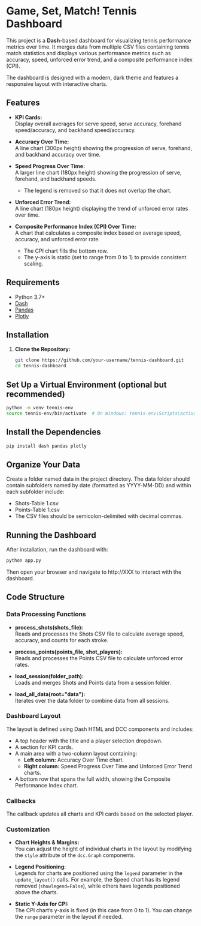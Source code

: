 # Game, Set, Match! Tennis Dashboard

This project is a **Dash**-based dashboard for visualizing tennis performance metrics over time. It merges data from multiple CSV files containing tennis match statistics and displays various performance metrics such as accuracy, speed, unforced error trend, and a composite performance index (CPI).

The dashboard is designed with a modern, dark theme and features a responsive layout with interactive charts.

## Features

- **KPI Cards:**  
  Display overall averages for serve speed, serve accuracy, forehand speed/accuracy, and backhand speed/accuracy.

- **Accuracy Over Time:**  
  A line chart (300px height) showing the progression of serve, forehand, and backhand accuracy over time.

- **Speed Progress Over Time:**  
  A larger line chart (180px height) showing the progression of serve, forehand, and backhand speeds.  
  - The legend is removed so that it does not overlap the chart.

- **Unforced Error Trend:**  
  A line chart (180px height) displaying the trend of unforced error rates over time.

- **Composite Performance Index (CPI) Over Time:**  
  A chart that calculates a composite index based on average speed, accuracy, and unforced error rate.  
  - The CPI chart fills the bottom row.
  - The y-axis is static (set to range from 0 to 1) to provide consistent scaling.

## Requirements

- Python 3.7+
- [Dash](https://dash.plotly.com/)
- [Pandas](https://pandas.pydata.org/)
- [Plotly](https://plotly.com/python/)

## Installation

1. **Clone the Repository:**

   ```bash
   git clone https://github.com/your-username/tennis-dashboard.git
   cd tennis-dashboard
    ```

## Set Up a Virtual Environment (optional but recommended)

```bash
python -m venv tennis-env
source tennis-env/bin/activate  # On Windows: tennis-env\Scripts\activate
 ```

## Install the Dependencies

```bash
pip install dash pandas plotly
 ```

##  Organize Your Data
Create a folder named data in the project directory. The data folder should contain subfolders named by date (formatted as YYYY-MM-DD) and within each subfolder include:

- Shots-Table 1.csv
- Points-Table 1.csv
- The CSV files should be semicolon-delimited with decimal commas.

## Running the Dashboard
After installation, run the dashboard with:

```bash
python app.py
 ```

 Then open your browser and navigate to http://XXX to interact with the dashboard.

 ## Code Structure

### Data Processing Functions

- **process_shots(shots_file):**  
  Reads and processes the Shots CSV file to calculate average speed, accuracy, and counts for each stroke.

- **process_points(points_file, shot_players):**  
  Reads and processes the Points CSV file to calculate unforced error rates.

- **load_session(folder_path):**  
  Loads and merges Shots and Points data from a session folder.

- **load_all_data(root="data"):**  
  Iterates over the data folder to combine data from all sessions.

### Dashboard Layout

The layout is defined using Dash HTML and DCC components and includes:

- A top header with the title and a player selection dropdown.
- A section for KPI cards.
- A main area with a two-column layout containing:
  - **Left column:** Accuracy Over Time chart.
  - **Right column:** Speed Progress Over Time and Unforced Error Trend charts.
- A bottom row that spans the full width, showing the Composite Performance Index chart.

### Callbacks

The callback updates all charts and KPI cards based on the selected player.

### Customization

- **Chart Heights & Margins:**  
  You can adjust the height of individual charts in the layout by modifying the `style` attribute of the `dcc.Graph` components.

- **Legend Positioning:**  
  Legends for charts are positioned using the `legend` parameter in the `update_layout()` calls. For example, the Speed chart has its legend removed (`showlegend=False`), while others have legends positioned above the charts.

- **Static Y-Axis for CPI:**  
  The CPI chart’s y-axis is fixed (in this case from 0 to 1). You can change the `range` parameter in the layout if needed.
